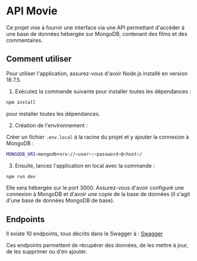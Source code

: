 # API Movie

Ce projet vise à fournir une interface via une API permettant d'accéder à une base de données hébergée sur MongoDB, contenant des films et des commentaires.

## Comment utiliser

Pour utiliser l'application, assurez-vous d'avoir Node.js installé en version 18.7.5.

1. Exécutez la commande suivante pour installer toutes les dépendances :
```bash
npm install
```
pour installer toutes les dépendances.

2. Création de l'environnement : 

Créer un fichier `.env.local` à la racine du projet et y ajouter la connexion à MongoDB :
```bash
MONGODB_URI=mongodb+srv://<user>:<password>@<host>/
```

3. Ensuite, lancez l'application en local avec la commande :
```bash
npm run dev
```
Elle sera hébergée sur le port 3000. Assurez-vous d'avoir configuré une connexion à MongoDB et d'avoir une copie de la base de données (il s'agit d'une base de données MongoDB de base).

## Endpoints

Il existe 10 endpoints, tous décrits dans le Swagger à : [Swagger](http://localhost:3000/swagger)

Ces endpoints permettent de récupérer des données, de les mettre à jour, de les supprimer ou d'en ajouter.
